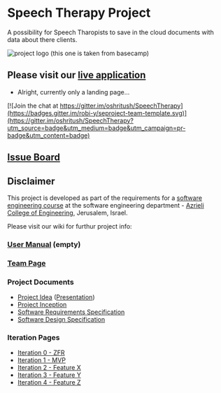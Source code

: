 # Speech Therapy Project

A possibility for Speech Tharopists to save in the cloud documents  with data about there clients.

![project logo (this one is taken from basecamp)](https://github.com/oshritush/seproject-team-template/blob/master/Logo.jpg)

## Please visit our [live application](http://speechtherapis.azurewebsites.net)
- Alright, currently only a landing page...

[![Join the chat at https://gitter.im/oshritush/SpeechTherapy](https://badges.gitter.im/robi-y/seproject-team-template.svg)](https://gitter.im/oshritush/SpeechTherapy?utm_source=badge&utm_medium=badge&utm_campaign=pr-badge&utm_content=badge)

## [Issue Board](https://huboard.com/robi-y/seproject-team-template#/)

## Disclaimer
This project is developed as part of the requirements for a [software engineering course](https://github.com/jce-il/se-class/wiki) at the software engineering department - [Azrieli College of Engineering](http://www.jce.ac.il/), Jerusalem, Israel.

Please visit our wiki for furthur project info: 

### [User Manual](../../wiki/user-manual) (empty)

### [Team Page](../../wiki/team)

### Project Documents
- [Project Idea](docs/idea.pdf) ([Presentation](docs/idea-slides.pdf))
- [Project Inception](../../wiki/inception)
- [Software Requirements Specification](../../wiki/srs)
- [Software Design Specification](../../wiki/sds)

### Iteration Pages
- [Iteration 0 - ZFR](../../wiki/iter0-zfr)
- [Iteration 1 - MVP]()
- [Iteration 2 - Feature X]()
- [Iteration 3 - Feature Y]()
- [Iteration 4 - Feature Z]()



